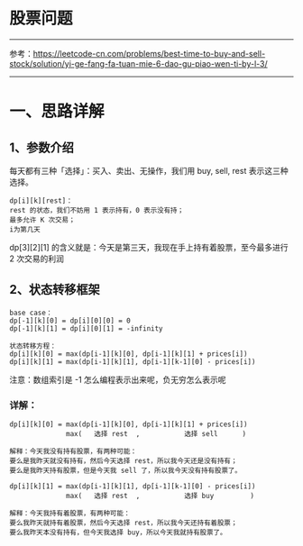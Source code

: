 # 股票问题

---
参考：https://leetcode-cn.com/problems/best-time-to-buy-and-sell-stock/solution/yi-ge-fang-fa-tuan-mie-6-dao-gu-piao-wen-ti-by-l-3/

---
# 一、思路详解
## 1、参数介绍
每天都有三种「选择」：买入、卖出、无操作，我们用 buy, sell, rest 表示这三种选择。 <br>



```
dp[i][k][rest]：
rest 的状态，我们不妨用 1 表示持有，0 表示没有持；
最多允许 K 次交易； 
i为第几天
```

 dp[3][2][1] 的含义就是：今天是第三天，我现在手上持有着股票，至今最多进行 2 次交易的利润

## 2、状态转移框架
```
base case：
dp[-1][k][0] = dp[i][0][0] = 0
dp[-1][k][1] = dp[i][0][1] = -infinity

状态转移方程：
dp[i][k][0] = max(dp[i-1][k][0], dp[i-1][k][1] + prices[i])
dp[i][k][1] = max(dp[i-1][k][1], dp[i-1][k-1][0] - prices[i])

```
注意：数组索引是 -1 怎么编程表示出来呢，负无穷怎么表示呢
### 详解：
```
dp[i][k][0] = max(dp[i-1][k][0], dp[i-1][k][1] + prices[i])
              max(   选择 rest  ,           选择 sell      )

解释：今天我没有持有股票，有两种可能：
要么是我昨天就没有持有，然后今天选择 rest，所以我今天还是没有持有；
要么是我昨天持有股票，但是今天我 sell 了，所以我今天没有持有股票了。

dp[i][k][1] = max(dp[i-1][k][1], dp[i-1][k-1][0] - prices[i])
              max(   选择 rest  ,           选择 buy         )

解释：今天我持有着股票，有两种可能：
要么我昨天就持有着股票，然后今天选择 rest，所以我今天还持有着股票；
要么我昨天本没有持有，但今天我选择 buy，所以今天我就持有股票了。

```


